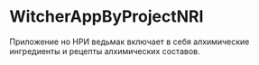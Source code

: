 # WitcherAppByProjectNRI
Приложение но НРИ ведьмак включает в себя алхимические ингредиенты и рецепты алхимических составов.

